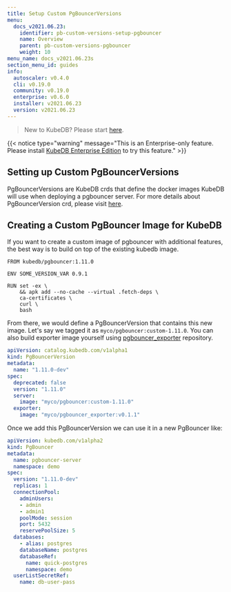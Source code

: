 ```yaml
---
title: Setup Custom PgBouncerVersions
menu:
  docs_v2021.06.23:
    identifier: pb-custom-versions-setup-pgbouncer
    name: Overview
    parent: pb-custom-versions-pgbouncer
    weight: 10
menu_name: docs_v2021.06.23s
section_menu_id: guides
info:
  autoscaler: v0.4.0
  cli: v0.19.0
  community: v0.19.0
  enterprise: v0.6.0
  installer: v2021.06.23
  version: v2021.06.23
---
```


> New to KubeDB? Please start [here](/docs/v2021.06.23/README).

{{< notice type="warning" message="This is an Enterprise-only feature. Please install [KubeDB Enterprise Edition](/docs/v2021.06.23/setup/install/enterprise) to try this feature." >}}

## Setting up Custom PgBouncerVersions

PgBouncerVersions are KubeDB crds that define the docker images KubeDB will use when deploying a pgbouncer server. For more details about PgBouncerVersion crd, please visit [here](/docs/v2021.06.23/guides/pgbouncer/concepts/catalog).

## Creating a Custom PgBouncer Image for KubeDB

If you want to create a custom image of pgbouncer with additional features, the best way is to build on top of the existing kubedb image.

```docker
FROM kubedb/pgbouncer:1.11.0

ENV SOME_VERSION_VAR 0.9.1

RUN set -ex \
    && apk add --no-cache --virtual .fetch-deps \
    ca-certificates \
    curl \
    bash
```

From there, we would define a PgBouncerVersion that contains this new image. Let's say we tagged it as `myco/pgbouncer:custom-1.11.0`.  You can also build exporter image yourself using [pgbouncer_exporter](https://github.com/kubedb/pgbouncer_exporter) repository.

```yaml
apiVersion: catalog.kubedb.com/v1alpha1
kind: PgBouncerVersion
metadata:
  name: "1.11.0-dev"
spec:
  deprecated: false
  version: "1.11.0"
  server:
    image: "myco/pgbouncer:custom-1.11.0"
  exporter:
    image: "myco/pgbouncer_exporter:v0.1.1"
```

Once we add this PgBouncerVersion we can use it in a new PgBouncer like:

```yaml
apiVersion: kubedb.com/v1alpha2
kind: PgBouncer
metadata:
  name: pgbouncer-server
  namespace: demo
spec:
  version: "1.11.0-dev"
  replicas: 1
  connectionPool:
    adminUsers:
    - admin
    - admin1
    poolMode: session
    port: 5432
    reservePoolSize: 5
  databases:
    - alias: postgres
    databaseName: postgres
    databaseRef:
      name: quick-postgres
      namespace: demo
  userListSecretRef:
    name: db-user-pass
```
